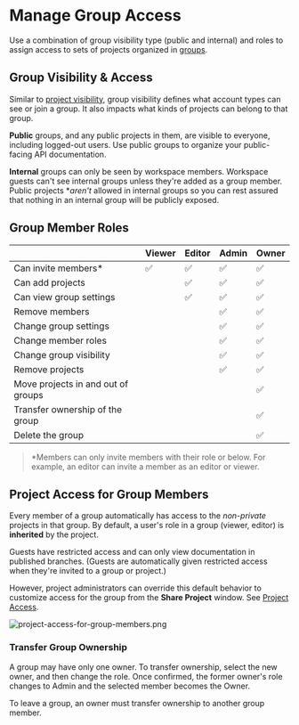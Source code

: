 # Manage Group Access

Use a combination of group visibility type (public and internal) and roles to assign access to sets of projects organized in [groups](m.groups.md).

## Group Visibility & Access
Similar to [project visibility](l.project-roles.md), group visibility defines what account types can see or join a group. It also impacts what kinds of projects can belong to that group.

**Public** groups, and any public projects in them, are visible to everyone, including logged-out users. Use public groups to organize your public-facing API documentation.

**Internal** groups can only be seen by workspace members. Workspace guests can't see internal groups unless they're added as a group member. Public projects **aren't* allowed in internal groups so you can rest assured that nothing in an internal group will be publicly exposed.

## Group Member Roles

|                                 | Viewer | Editor | Admin | Owner |
|---------------------------------|--------|--------|-------|-------|
| Can invite members*             | ✅    | ✅      | ✅     | ✅     |
| Can add projects                |        | ✅      | ✅     | ✅     |
| Can view group settings         |        | ✅      | ✅     | ✅     |
| Remove members                  |        |        | ✅     | ✅     |
| Change group settings           |        |        | ✅     | ✅     |
| Change member roles             |        |        | ✅     | ✅     |
| Change group visibility         |        |        | ✅     | ✅     |
| Remove projects                 |        |        | ✅     | ✅     |
| Move projects in and out of groups |     |        |       | ✅     |
| Transfer ownership of the group |        |        |       | ✅     |
| Delete the group                |        |        |       | ✅     |

> *Members can only invite members with their role or below. For example, an editor can invite a member as an editor or viewer. 

## Project Access for Group Members
Every member of a group automatically has access to the *non-private* projects in that group. By default, a user's role in a group (viewer, editor) is **inherited** by the project.

Guests have restricted access and can only view documentation in published branches. (Guests are automatically given restricted access when they're invited to a group or project.)

However, project administrators can override this default behavior to customize access for the group from the **Share Project** window. See [Project Access](l.project-roles.md#grant-project-permissions).

![project-access-for-group-members.png](https://stoplight.io/api/v1/projects/cHJqOjI/images/RtI9C5YVrMU)

### Transfer Group Ownership

A group may have only one owner. To transfer ownership, select the new owner, and then change the role. Once confirmed, the former owner's role changes to Admin and the selected member becomes the Owner.

To leave a group, an owner must transfer ownership to another group member.
